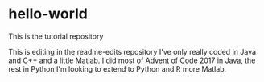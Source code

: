 # hello-world
This is the tutorial repository

This is editing in the readme-edits repository
I've only really coded in Java and C++ and a little Matlab.
I did most of Advent of Code 2017 in Java, the rest in Python
I'm looking to extend to Python and R more Matlab.
